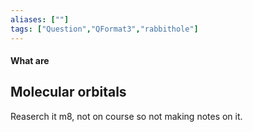 ```yaml
---
aliases: [""]
tags: ["Question","QFormat3","rabbithole"]
---
```


#### What are
## Molecular orbitals
Reaserch it m8, not on course so not making notes on it.